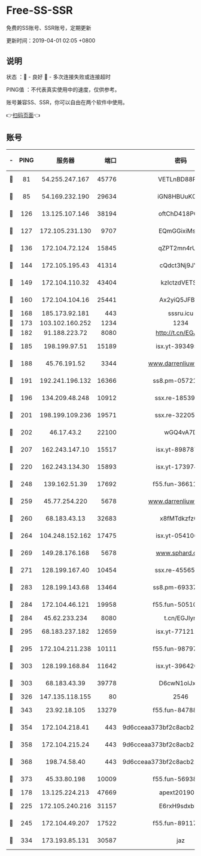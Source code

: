 # Free-SS-SSR

免费的SS账号、SSR账号，定期更新

更新时间：2019-04-01 02:05 +0800

## 说明

状态     ：🙂 - 良好 🙁 - 多次连接失败或连接超时

PING值   ：不代表真实使用中的速度，仅供参考。

账号兼容SS、SSR，你可以自由在两个软件中使用。

👉[扫码页面](https://liesauer.github.io/Free-SS-SSR/)👈

## 账号

|-|PING|服务器|端口|密码|加密方式|区域|
|:----:|:----:|:-----:|-----:|:----:|:----:|:----:|
|🙂|81|54.255.247.167|45776|VETLnBD88Rux|aes-256-cfb|SG|
|🙂|85|54.169.232.190|29634|iGN8HBUuK073|aes-256-cfb|SG|
|🙂|126|13.125.107.146|38194|oftChD418PCw|aes-256-cfb|KR|
|🙂|127|172.105.231.130|9707|EQmGGixiMszZ|aes-256-cfb|JP|
|🙂|136|172.104.72.124|15845|qZPT2mn4rUFJ|aes-256-cfb|JP|
|🙂|144|172.105.195.43|41314|cQdct3Nj9JVP|aes-256-cfb|JP|
|🙂|149|172.104.110.32|43404|kzIctzdVETSB|aes-256-cfb|JP|
|🙂|160|172.104.104.16|25441|Ax2yiQ5JFBT5|aes-256-cfb|JP|
|🙂|168|185.173.92.181|443|sssru.icu|rc4-md5|RU|
|🙂|173|103.102.160.252|1234|1234|rc4-md5|JP|
|🙂|182|91.188.223.72|8080|http://t.cn/EGJIyrl|rc4-md5|RU|
|🙂|185|198.199.97.51|15189|isx.yt-39349533|aes-256-cfb|US|
|🙂|188|45.76.191.52|3344|www.darrenliuwei.com|aes-256-cfb|JP|
|🙂|191|192.241.196.132|16366|ss8.pm-05721802|aes-256-cfb|US|
|🙂|196|134.209.48.248|10912|ssx.re-18539216|aes-256-cfb|US|
|🙂|201|198.199.109.236|19571|ssx.re-32205633|aes-256-cfb|US|
|🙂|202|46.17.43.2|22100|wGQ4vA7D|aes-256-gcm|RU|
|🙂|207|162.243.147.10|15517|isx.yt-89878762|aes-256-cfb|US|
|🙂|220|162.243.134.30|15893|isx.yt-17397453|aes-256-cfb|US|
|🙂|248|139.162.51.39|17692|f55.fun-36611767|aes-256-cfb|SG|
|🙂|259|45.77.254.220|5678|www.darrenliuwei.com|aes-256-cfb|SG|
|🙂|260|68.183.43.13|32683|x8fMTdkzfz00|aes-256-cfb|GB|
|🙂|264|104.248.152.162|17475|isx.yt-05410663|aes-256-cfb|SG|
|🙂|269|149.28.176.168|5678|www.sphard.com|aes-256-cfb|AU|
|🙂|271|128.199.167.40|10454|ssx.re-45565568|aes-256-cfb|SG|
|🙂|283|128.199.143.68|13464|ss8.pm-69337563|aes-256-cfb|SG|
|🙂|284|172.104.46.121|19958|f55.fun-50510285|aes-256-cfb|SG|
|🙂|284|45.62.233.234|8080|t.cn/EGJIyrl|rc4-md5|CA|
|🙂|295|68.183.237.182|12659|isx.yt-77121174|aes-256-cfb|SG|
|🙂|295|172.104.211.238|10111|f55.fun-98797632|aes-256-cfb|US|
|🙂|303|128.199.168.84|11642|isx.yt-39642003|aes-256-cfb|SG|
|🙂|303|68.183.43.39|39778|D6cwN1oIJxeJ|aes-256-cfb|GB|
|🙂|326|147.135.118.155|80|2546|chacha20|US|
|🙂|343|23.92.18.105|13279|f55.fun-84788806|aes-256-cfb|US|
|🙂|354|172.104.218.41|443|9d6cceaa373bf2c8acb22e60b6a58be6|aes-256-cfb|US|
|🙂|358|172.104.215.24|443|9d6cceaa373bf2c8acb22e60b6a58be6|aes-256-cfb|US|
|🙂|368|198.74.58.40|443|9d6cceaa373bf2c8acb22e60b6a58be6|aes-256-cfb|US|
|🙂|373|45.33.80.198|10009|f55.fun-56938331|aes-256-cfb|US|
|🙂|178|13.125.224.213|47669|apext2019001|chacha20|KR|
|🙂|225|172.105.240.216|31157|E6rxH9sdxbD6|aes-256-cfb|JP|
|🙂|245|172.104.49.207|17522|f55.fun-89117165|aes-256-cfb|SG|
|🙂|334|173.193.85.131|30587|jaz|aes-256-cfb|US|
